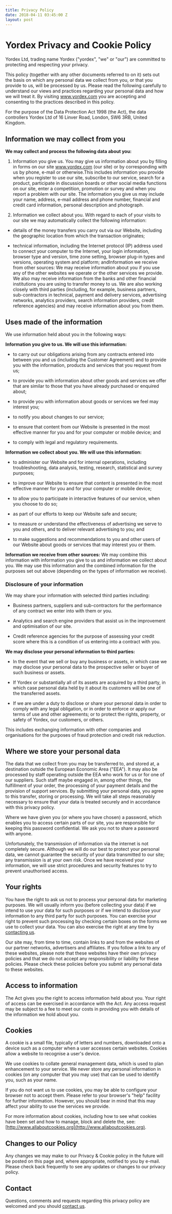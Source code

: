 ```yaml
---
title: Privacy Policy
date: 2018-04-11 03:45:00 Z
layout: post
---
```


# Yordex Privacy and Cookie Policy

Yordex Ltd, trading name Yordex ("yordex", "we" or "our") are committed to protecting and respecting your privacy.

This policy (together with any other documents referred to on it) sets out the basis on which any personal data we collect from you, or that you provide to us, will be processed by us. Please read the following carefully to understand our views and practices regarding your personal data and how we will treat it. By visiting www.yordex.com you are accepting and consenting to the practices described in this policy.

For the purpose of the Data Protection Act 1998 (the Act), the data controllers Yordex Ltd of 16 Linver Road, London, SW6 3RB, United Kingdom.

## Information we may collect from you

**We may collect and process the following data about you:**

1. Information you give us. You may give us information about you by filling in forms on our site www.yordex.com (our site) or by corresponding with us by phone, e-mail or otherwise.This includes information you provide when you register to use our site, subscribe to our service, search for a product, participate in discussion boards or other social media functions on our site, enter a competition, promotion or survey and when you report a problem with our site. The information you give us may include your name, address, e-mail address and phone number, financial and credit card information, personal description and photograph.

2. Information we collect about you. With regard to each of your visits to our site we may automatically collect the following information:

* details of the money transfers you carry out via our Website, including the geographic location from which the transaction originates;

* technical information, including the Internet protocol (IP) address used to connect your computer to the Internet, your login information, browser type and version, time zone setting, browser plug-in types and versions, operating system and platform; andInformation we receive from other sources: We may receive information about you if you use any of the other websites we operate or the other services we provide. We also may receive information from the banks and other financial institutions you are using to transfer money to us. We are also working closely with third parties (including, for example, business partners, sub-contractors in technical, payment and delivery services, advertising networks, analytics providers, search information providers, credit reference agencies) and may receive information about you from them.

## Uses made of the information

We use information held about you in the following ways:

**Information you give to us. We will use this information:**

* to carry out our obligations arising from any contracts entered into between you and us (including the Customer Agreement) and to provide you with the information, products and services that you request from us;

* to provide you with information about other goods and services we offer that are similar to those that you have already purchased or enquired about;

* to provide you with information about goods or services we feel may interest you;

* to notify you about changes to our service;

* to ensure that content from our Website is presented in the most effective manner for you and for your computer or mobile device; and

* to comply with legal and regulatory requirements.

**Information we collect about you. We will use this information:**

* to administer our Website and for internal operations, including troubleshooting, data analysis, testing, research, statistical and survey purposes;

* to improve our Website to ensure that content is presented in the most effective manner for you and for your computer or mobile device;

* to allow you to participate in interactive features of our service, when you choose to do so;

* as part of our efforts to keep our Website safe and secure;

* to measure or understand the effectiveness of advertising we serve to you and others, and to deliver relevant advertising to you; and

* to make suggestions and recommendations to you and other users of our Website about goods or services that may interest you or them.

**Information we receive from other sources:**
We may combine this information with information you give to us and information we collect about you. We may use this information and the combined information for the purposes set out above (depending on the types of information we receive).

### Disclosure of your information

We may share your information with selected third parties including:

* Business partners, suppliers and sub-contractors for the performance of any contract we enter into with them or you.

* Analytics and search engine providers that assist us in the improvement and optimisation of our site.

* Credit reference agencies for the purpose of assessing your credit score where this is a condition of us entering into a contract with you.

**We may disclose your personal information to third parties:**

* In the event that we sell or buy any business or assets, in which case we may disclose your personal data to the prospective seller or buyer of such business or assets.

* If Yordex or substantially all of its assets are acquired by a third party, in which case personal data held by it about its customers will be one of the transferred assets.

* If we are under a duty to disclose or share your personal data in order to comply with any legal obligation, or in order to enforce or apply our terms of use and other agreements; or to protect the rights, property, or safety of Yordex, our customers, or others.

This includes exchanging information with other companies and organisations for the purposes of fraud protection and credit risk reduction.

## Where we store your personal data

The data that we collect from you may be transferred to, and stored at, a destination outside the European Economic Area ("EEA"). It may also be processed by staff operating outside the EEA who work for us or for one of our suppliers. Such staff maybe engaged in, among other things, the fulfillment of your order, the processing of your payment details and the provision of support services. By submitting your personal data, you agree to this transfer, storing or processing. We will take all steps reasonably necessary to ensure that your data is treated securely and in accordance with this privacy policy.

Where we have given you (or where you have chosen) a password, which enables you to access certain parts of our site, you are responsible for keeping this password confidential. We ask you not to share a password with anyone.

Unfortunately, the transmission of information via the internet is not completely secure. Although we will do our best to protect your personal data, we cannot guarantee the security of your data transmitted to our site; any transmission is at your own risk. Once we have received your information, we will use strict procedures and security features to try to prevent unauthorised access.

## Your rights

You have the right to ask us not to process your personal data for marketing purposes. We will usually inform you (before collecting your data) if we intend to use your data for such purposes or if we intend to disclose your information to any third party for such purposes. You can exercise your right to prevent such processing by checking certain boxes on the forms we use to collect your data. You can also exercise the right at any time by [contacting us](http://www.yordex.com/contact "Contact Us").

Our site may, from time to time, contain links to and from the websites of our partner networks, advertisers and affiliates. If you follow a link to any of these websites, please note that these websites have their own privacy policies and that we do not accept any responsibility or liability for these policies. Please check these policies before you submit any personal data to these websites.

## Access to information

The Act gives you the right to access information held about you. Your right of access can be exercised in accordance with the Act. Any access request may be subject to a fee to meet our costs in providing you with details of the information we hold about you.

## Cookies

A cookie is a small file, typically of letters and numbers, downloaded onto a device such as a computer when a user accesses certain websites. Cookies allow a website to recognise a user's device.

We use cookies to collate general management data, which is used to plan enhancement to your service. We never store any personal information in cookies (on any computer that you may use) that can be used to identify you, such as your name.

If you do not want us to use cookies, you may be able to configure your browser not to accept them. Please refer to your browser's "help" facility for further information. However, you should bear in mind that this may affect your ability to use
the services we provide.

For more information about cookies, including how to see what cookies have been set and how to manage, block and delete the, see: [http://www.allaboutcookies.org](http://www.allaboutcookies.org).

## Changes to our Policy

Any changes we may make to our Privacy & Cookie policy in the future will be posted on this page and, where appropriate, notified to you by e-mail. Please check back frequently to see any updates or changes to our privacy policy.

## Contact

Questions, comments and requests regarding this privacy policy are welcomed and you should [contact us](http://www.yordex.com/contact "Contact Us").
